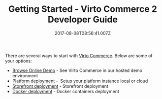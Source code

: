 ﻿---
title: Getting Started - Virto Commerce 2 Developer Guide
description: Getting Started for Virto Commerce
layout: docs
date: 2017-08-08T08:56:41.007Z
priority: 3
---
There are several ways to start with <a class="crosslink" href="https://virtocommerce.com/b2b-ecommerce-platform" target="_blank">Virto Commerce</a>. Below are some of your options:

* [Browse Online Demo](/contact-us) - See Virto Commerce in our hosted demo environment
* [Platform deployment](docs/vc2devguide/deployment/platform-deployment/source-code-getting-started) -  Setup your platform instance local or cloud
* [Storefront deployment](docs/vc2devguide/deployment/storefront-deployment) - Storefront deployment
* [Docker deployment](docs/vc2devguide/deployment/deploy-using-docker) - Docker containers deployment
